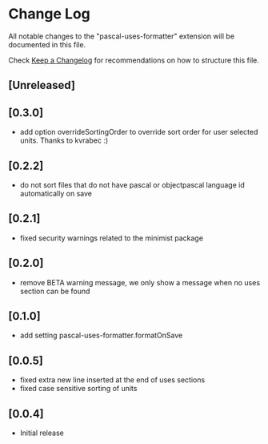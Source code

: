 # Change Log
All notable changes to the "pascal-uses-formatter" extension will be documented in this file.

Check [Keep a Changelog](http://keepachangelog.com/) for recommendations on how to structure this file.

## [Unreleased]

## [0.3.0]
 - add option overrideSortingOrder to override sort order for user selected units.
 Thanks to kvrabec :)

## [0.2.2]
 - do not sort files that do not have pascal or objectpascal language id automatically on save

## [0.2.1]
 - fixed security warnings related to the minimist package

## [0.2.0]
 - remove BETA warning message, we only show a message when no uses section can be found

## [0.1.0]
 - add setting pascal-uses-formatter.formatOnSave

## [0.0.5]
 - fixed extra new line inserted at the end of uses sections
 - fixed case sensitive sorting of units

## [0.0.4]
- Initial release